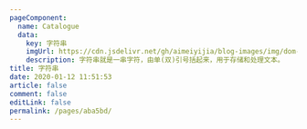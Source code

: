 ```yaml
---
pageComponent: 
  name: Catalogue
  data: 
    key: 字符串
    imgUrl: https://cdn.jsdelivr.net/gh/aimeiyijia/blog-images/img/dom-img.png
    description: 字符串就是一串字符，由单(双)引号括起来，用于存储和处理文本。
title: 字符串
date: 2020-01-12 11:51:53
article: false
comment: false
editLink: false
permalink: /pages/aba5bd/
---
```

